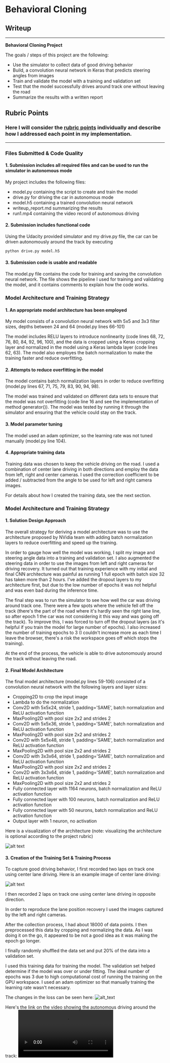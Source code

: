 # **Behavioral Cloning** 

## Writeup

---

**Behavioral Cloning Project**

The goals / steps of this project are the following:
* Use the simulator to collect data of good driving behavior
* Build, a convolution neural network in Keras that predicts steering angles from images
* Train and validate the model with a training and validation set
* Test that the model successfully drives around track one without leaving the road
* Summarize the results with a written report


[//]: # (Image References)

[image1]: ./examples/placeholder.png "Model Visualization"
[image2]: ./examples/center.JPEG "Center Lane Driving (Central camera)"
[image3]: ./examples/left.JPEG "Center Lane Driving (Left camera)"
[image3]: ./examples/train_validation_loss.JPEG "Changes In the Validation Loss"
[video1]: ./run1.mp4 "Autonomous driving"

## Rubric Points
### Here I will consider the [rubric points](https://review.udacity.com/#!/rubrics/432/view) individually and describe how I addressed each point in my implementation.  

---
### Files Submitted & Code Quality

#### 1. Submission includes all required files and can be used to run the simulator in autonomous mode

My project includes the following files:
* model.py containing the script to create and train the model
* drive.py for driving the car in autonomous mode
* model.h5 containing a trained convolution neural network 
* writeup_report.md summarizing the results
* run1.mp4 containing the video record of autonomous driving

#### 2. Submission includes functional code
Using the Udacity provided simulator and my drive.py file, the car can be driven autonomously around the track by executing 
```sh
python drive.py model.h5
```

#### 3. Submission code is usable and readable

The model.py file contains the code for training and saving the convolution neural network. The file shows the pipeline I used for training and validating the model, and it contains comments to explain how the code works.

### Model Architecture and Training Strategy

#### 1. An appropriate model architecture has been employed

My model consists of a convolution neural network with 5x5 and 3x3 filter sizes, depths between 24 and 64 (model.py lines 66-101) 

The model includes RELU layers to introduce nonlinearity (code lines 68, 72, 76, 80, 84, 92, 96, 100), and the data is cropped using a Keras cropping layer and normalized in the model using a Keras lambda layer (code lines 62, 63). The model also employes the batch normalization to make the training faster and reduce overfitting. 

#### 2. Attempts to reduce overfitting in the model

The model contains batch normalization layers in order to reduce overfitting (model.py lines 67, 71, 75, 79, 83, 90, 94, 98). 

The model was trained and validated on different data sets to ensure that the model was not overfitting (code line 16 and see the implementation of method generator()). The model was tested by running it through the simulator and ensuring that the vehicle could stay on the track.

#### 3. Model parameter tuning

The model used an adam optimizer, so the learning rate was not tuned manually (model.py line 104).

#### 4. Appropriate training data

Training data was chosen to keep the vehicle driving on the road. I used a combination of center lane driving in both directions and employ the data from left, right and center cameras. I used the correction coefficient to be added / subtracted from the angle to be used for left and right camera images. 

For details about how I created the training data, see the next section. 

### Model Architecture and Training Strategy

#### 1. Solution Design Approach

The overall strategy for deriving a model architecture was to use the architecture proposed by NVidia team with adding batch normalization layers to reduce overfitting and speed up the training.

In order to gauge how well the model was working, I split my image and steering angle data into a training and validation set. 
I also augmented the steering data in order to use the images from left and right cameras for driving recovery.
It turned out that training experience with my initial and final CNN architecture was painful as running 1 full epoch with batch size 32 has taken more than 2 hours.
I've added the dropout layers to my architecture first, but due to the low number of epochs it was not helpful and was even bad during the inference time.

The final step was to run the simulator to see how well the car was driving around track one. There were a few spots where the vehicle fell off the track (there's the part of the road where it's hardly seen the right lane line, so after epoch 1 the car was not considering it this way and was going off the track). To improve this, I was forced to turn off the dropout layers (as it's helpful if you train the model for large number of epochs). I also increased the number of training epochs to 3 (I couldn't increase more as each time I leave the browser, there's a risk the workspace goes off which stops the training).

At the end of the process, the vehicle is able to drive autonomously around the track without leaving the road.

#### 2. Final Model Architecture

The final model architecture (model.py lines 59-106) consisted of a convolution neural network with the following layers and layer sizes:
* Cropping2D to crop the input image
* Lambda to do the normalization
* Conv2D with 5x5x24, stride 1, padding='SAME', batch normalization and ReLU activation function
* MaxPooling2D with pool size 2x2 and strides 2
* Conv2D with 5x5x36, stride 1, padding='SAME', batch normalization and ReLU activation function
* MaxPooling2D with pool size 2x2 and strides 2
* Conv2D with 5x5x48, stride 1, padding='SAME', batch normalization and ReLU activation function
* MaxPooling2D with pool size 2x2 and strides 2
* Conv2D with 3x3x64, stride 1, padding='SAME', batch normalization and ReLU activation function
* MaxPooling2D with pool size 2x2 and strides 2
* Conv2D with 3x3x64, stride 1, padding='SAME', batch normalization and ReLU activation function
* MaxPooling2D with pool size 2x2 and strides 2
* Fully connected layer with 1164 neurons, batch normalization and ReLU activation function
* Fully connected layer with 100 neurons, batch normalization and ReLU activation function
* Fully connected layer with 50 neurons, batch normalization and ReLU activation function
* Output layer with 1 neuron, no activation

Here is a visualization of the architecture (note: visualizing the architecture is optional according to the project rubric)

![alt text][image1]

#### 3. Creation of the Training Set & Training Process

To capture good driving behavior, I first recorded two laps on track one using center lane driving. Here is an example image of center lane driving:

![alt text][image2]

I then recorded 2 laps on track one using center lane driving in opposite direction.

In order to reproduce the lane position recovery I used the images captured by the left and right cameras.

After the collection process, I had about 18000 of data points. I then preprocessed this data by cropping and normalizing the data. As I was doing it on the go, it appeared to be not a good idea as it was making the epoch go longer.

I finally randomly shuffled the data set and put 20% of the data into a validation set. 

I used this training data for training the model. The validation set helped determine if the model was over or under fitting. The ideal number of epochs was 3 due to high computational cost of running the training on the GPU workspace. I used an adam optimizer so that manually training the learning rate wasn't necessary.

The changes in the loss can be seen here:
![alt_text][image3]

Here's the link on the video showing the autonomous driving around the track:
![alt_text][video1]
